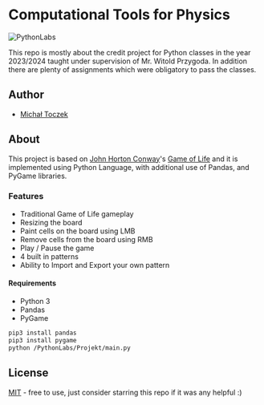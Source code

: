 
# Computational Tools for Physics  

![PythonLabs](https://socialify.git.ci/toczekmj/PythonLabs/image?description=1&descriptionEditable=Python%20assignment%20from%20the%202023%2F2024%20academic%20year%2C%0A%20winter%20semester.&language=1&name=1&owner=1&theme=Light)

This repo is mostly about the credit project for Python classes in the year 2023/2024 taught under supervision of Mr. Witold Przygoda. In addition there are plenty of assignments which were obligatory to pass the classes. 

## Author
- [Michał Toczek](https://github.com/toczekmj)





## About

This project is based on [John Horton Conway](https://pl.wikipedia.org/wiki/John_Horton_Conway)'s [Game of Life](https://en.wikipedia.org/wiki/Conway%27s_Game_of_Life)
and it is implemented using Python Language, with additional use of Pandas, and PyGame libraries. 

### Features
- Traditional Game of Life gameplay
- Resizing the board
- Paint cells on the board using LMB
- Remove cells from the board using RMB
- Play / Pause the game
- 4 built in patterns 
- Ability to Import and Export your own pattern 

#### Requirements 
- Python 3
- Pandas
- PyGame

```bash
pip3 install pandas 
pip3 install pygame
python /PythonLabs/Projekt/main.py
```
## License

[MIT](https://choosealicense.com/licenses/mit/) - free to use, just consider starring this repo if it was any helpful :) 

